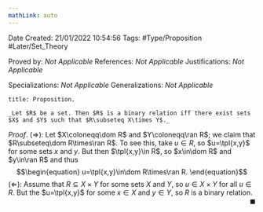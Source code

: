 ```yaml
---
mathLink: auto
---
```


<div class="topSpace"></div>

Date Created: 21/01/2022 10:54:56
Tags: #Type/Proposition #Later/Set_Theory

Proved by: _Not Applicable_
References: _Not Applicable_
Justifications: _Not Applicable_

Specializations: _Not Applicable_
Generalizations: _Not Applicable_

``` ad-Proposition
title: Proposition.

_Let $R$ be a set. Then $R$ is a binary relation iff there exist sets $X$ and $Y$ such that $R\subseteq X\times Y$._

```

_Proof_. ($\Rightarrow$): Let $X\coloneqq\dom R$ and $Y\coloneqq\ran R$; we claim that $R\subseteq\dom R\times\ran R$. To see this, take $u\in R$, so $u=\tpl{x,y}$ for some sets $x$ and $y$. But then $\tpl{x,y}\in R$, so $x\in\dom R$ and $y\in\ran R$ and thus
$$\begin{equation}
    u=\tpl{x,y}\in\dom R\times\ran R.
\end{equation}$$
($\Leftarrow$): Assume that $R\subseteq X\times Y$ for some sets $X$ and $Y$, so $u\in X\times Y$ for all $u\in R$. But the $u=\tpl{x,y}$ for some $x\in X$ and $y\in Y$, so $R$ is a binary relation.<span style="float:right;">$\blacksquare$</span>
